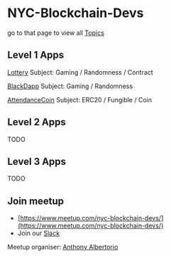 # NYC-Blockchain-Devs

go to that page to view all [Topics](TOPICS.md) 

## Level 1 Apps

[Lottery](./Lottery/all_implementations.md) Subject: Gaming / Randomness / Contract

[BlackDapp](./BlackDapp/All_Implementations.md) Subject: Gaming / Randomness

[AttendanceCoin](./AttendanceCoin/all_implementation.md) Subject: ERC20 / Fungible / Coin 

## Level 2 Apps

TODO

## Level 3 Apps

TODO


## Join meetup
- [https://www.meetup.com/nyc-blockchain-devs/](https://www.meetup.com/nyc-blockchain-devs/)
- Join our [Slack](http://bit.ly/LinniaProtocolSlack)

Meetup organiser: [Anthony Albertorio](https://github.com/tesla809)
